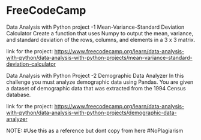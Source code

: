# FreeCodeCamp

Data Analysis with Python project -1
Mean-Variance-Standard Deviation Calculator
Create a function that uses Numpy to output the mean, variance, and standard deviation of the rows, columns, and elements in a 3 x 3 matrix.

link for the project: https://www.freecodecamp.org/learn/data-analysis-with-python/data-analysis-with-python-projects/mean-variance-standard-deviation-calculator


Data Analysis with Python Project -2
Demographic Data Analyzer
In this challenge you must analyze demographic data using Pandas. You are given a dataset of demographic data that was extracted from the 1994 Census database.

link for the project: https://www.freecodecamp.org/learn/data-analysis-with-python/data-analysis-with-python-projects/demographic-data-analyzer


NOTE:
    #Use this as a reference but dont copy from here
    #NoPlagiarism
